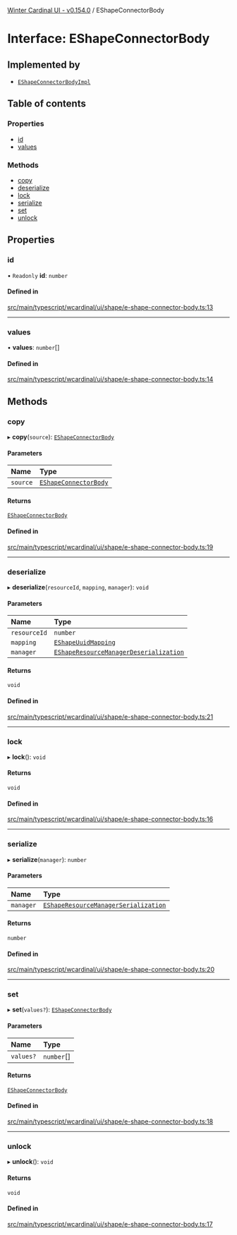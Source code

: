 [Winter Cardinal UI - v0.154.0](../index.md) / EShapeConnectorBody

# Interface: EShapeConnectorBody

## Implemented by

- [`EShapeConnectorBodyImpl`](../classes/EShapeConnectorBodyImpl.md)

## Table of contents

### Properties

- [id](EShapeConnectorBody.md#id)
- [values](EShapeConnectorBody.md#values)

### Methods

- [copy](EShapeConnectorBody.md#copy)
- [deserialize](EShapeConnectorBody.md#deserialize)
- [lock](EShapeConnectorBody.md#lock)
- [serialize](EShapeConnectorBody.md#serialize)
- [set](EShapeConnectorBody.md#set)
- [unlock](EShapeConnectorBody.md#unlock)

## Properties

### id

• `Readonly` **id**: `number`

#### Defined in

[src/main/typescript/wcardinal/ui/shape/e-shape-connector-body.ts:13](https://github.com/winter-cardinal/winter-cardinal-ui/blob/v0.154.0/src/main/typescript/wcardinal/ui/shape/e-shape-connector-body.ts#L13)

___

### values

• **values**: `number`[]

#### Defined in

[src/main/typescript/wcardinal/ui/shape/e-shape-connector-body.ts:14](https://github.com/winter-cardinal/winter-cardinal-ui/blob/v0.154.0/src/main/typescript/wcardinal/ui/shape/e-shape-connector-body.ts#L14)

## Methods

### copy

▸ **copy**(`source`): [`EShapeConnectorBody`](EShapeConnectorBody.md)

#### Parameters

| Name | Type |
| :------ | :------ |
| `source` | [`EShapeConnectorBody`](EShapeConnectorBody.md) |

#### Returns

[`EShapeConnectorBody`](EShapeConnectorBody.md)

#### Defined in

[src/main/typescript/wcardinal/ui/shape/e-shape-connector-body.ts:19](https://github.com/winter-cardinal/winter-cardinal-ui/blob/v0.154.0/src/main/typescript/wcardinal/ui/shape/e-shape-connector-body.ts#L19)

___

### deserialize

▸ **deserialize**(`resourceId`, `mapping`, `manager`): `void`

#### Parameters

| Name | Type |
| :------ | :------ |
| `resourceId` | `number` |
| `mapping` | [`EShapeUuidMapping`](EShapeUuidMapping.md) |
| `manager` | [`EShapeResourceManagerDeserialization`](../classes/EShapeResourceManagerDeserialization.md) |

#### Returns

`void`

#### Defined in

[src/main/typescript/wcardinal/ui/shape/e-shape-connector-body.ts:21](https://github.com/winter-cardinal/winter-cardinal-ui/blob/v0.154.0/src/main/typescript/wcardinal/ui/shape/e-shape-connector-body.ts#L21)

___

### lock

▸ **lock**(): `void`

#### Returns

`void`

#### Defined in

[src/main/typescript/wcardinal/ui/shape/e-shape-connector-body.ts:16](https://github.com/winter-cardinal/winter-cardinal-ui/blob/v0.154.0/src/main/typescript/wcardinal/ui/shape/e-shape-connector-body.ts#L16)

___

### serialize

▸ **serialize**(`manager`): `number`

#### Parameters

| Name | Type |
| :------ | :------ |
| `manager` | [`EShapeResourceManagerSerialization`](../classes/EShapeResourceManagerSerialization.md) |

#### Returns

`number`

#### Defined in

[src/main/typescript/wcardinal/ui/shape/e-shape-connector-body.ts:20](https://github.com/winter-cardinal/winter-cardinal-ui/blob/v0.154.0/src/main/typescript/wcardinal/ui/shape/e-shape-connector-body.ts#L20)

___

### set

▸ **set**(`values?`): [`EShapeConnectorBody`](EShapeConnectorBody.md)

#### Parameters

| Name | Type |
| :------ | :------ |
| `values?` | `number`[] |

#### Returns

[`EShapeConnectorBody`](EShapeConnectorBody.md)

#### Defined in

[src/main/typescript/wcardinal/ui/shape/e-shape-connector-body.ts:18](https://github.com/winter-cardinal/winter-cardinal-ui/blob/v0.154.0/src/main/typescript/wcardinal/ui/shape/e-shape-connector-body.ts#L18)

___

### unlock

▸ **unlock**(): `void`

#### Returns

`void`

#### Defined in

[src/main/typescript/wcardinal/ui/shape/e-shape-connector-body.ts:17](https://github.com/winter-cardinal/winter-cardinal-ui/blob/v0.154.0/src/main/typescript/wcardinal/ui/shape/e-shape-connector-body.ts#L17)
